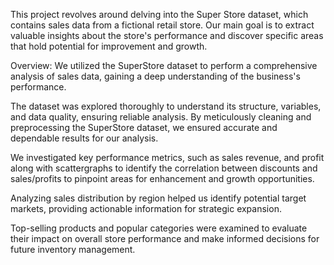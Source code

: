 This project revolves around delving into the Super Store dataset, which contains sales data from a fictional retail store. Our main goal is to extract valuable insights about the store's performance and discover specific areas that hold potential for improvement and growth.

Overview:
We utilized the SuperStore dataset to perform a comprehensive analysis of sales data, gaining a deep understanding of the business's performance.

The dataset was explored thoroughly to understand its structure, variables, and data quality, ensuring reliable analysis.
By meticulously cleaning and preprocessing the SuperStore dataset, we ensured accurate and dependable results for our analysis.

We investigated key performance metrics, such as sales revenue, and profit along with scattergraphs to identify the correlation between discounts and sales/profits to pinpoint areas for enhancement and growth opportunities.

Analyzing sales distribution by region helped us identify potential target markets, providing actionable information for strategic expansion.

Top-selling products and popular categories were examined to evaluate their impact on overall store performance and make informed decisions for future inventory management.